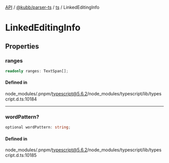 [API](../../../../../packages.md) / [@kubb/parser-ts](../../../index.md) / [ts](../index.md) / LinkedEditingInfo

# LinkedEditingInfo

## Properties

### ranges

```ts
readonly ranges: TextSpan[];
```

#### Defined in

node\_modules/.pnpm/typescript@5.6.2/node\_modules/typescript/lib/typescript.d.ts:10184

***

### wordPattern?

```ts
optional wordPattern: string;
```

#### Defined in

node\_modules/.pnpm/typescript@5.6.2/node\_modules/typescript/lib/typescript.d.ts:10185
